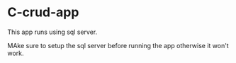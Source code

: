 # C-crud-app
This app runs using sql server.

MAke sure to setup the sql server before running the app otherwise it won't work.
